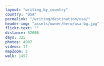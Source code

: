 ```yaml
---
layout: "writing_by_country"
country: "USA"
permalink: "/writing/destination/usa/"
header-img: "assets/owner/hero/usa-bg.jpg"
flickr-text: ""
distance: 52606
days: 325
photos: 4907
videos: 17
mapZoom: 2
walk: 1457
---
```

